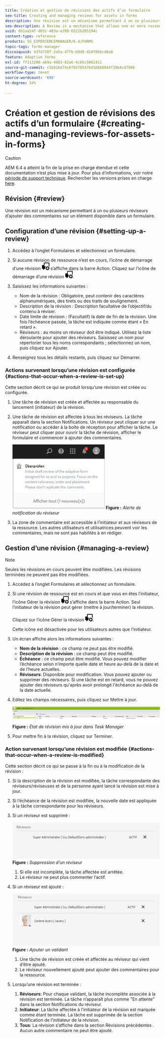 ```yaml
---
title: Création et gestion de révisions des actifs d’un formulaire
seo-title: Creating and managing reviews for assets in forms
description: Une révision est un mécanisme permettant à un ou plusieurs réviseurs d’ajouter des commentaires sur un élément disponible dans un formulaire.
seo-description: A Review is a mechanism that allows one or more reviewers to comment on an asset that is available in a form.
uuid: 6b1aa54f-d03c-483a-a398-6522b285194c
content-type: reference
products: SG_EXPERIENCEMANAGER/6.4/FORMS
topic-tags: forms-manager
discoiquuid: 43fd720f-2a5a-47fb-b9d9-d19f866cd0a0
feature: Adaptive Forms
exl-id: ff113288-a69a-4083-82a6-4c65c5062411
source-git-commit: c5b816d74c6f02f85476d16868844f39b4c47996
workflow-type: tm+mt
source-wordcount: '695'
ht-degree: 54%

---
```


# Création et gestion de révisions des actifs d’un formulaire {#creating-and-managing-reviews-for-assets-in-forms}

>[!CAUTION]
>
>AEM 6.4 a atteint la fin de la prise en charge étendue et cette documentation n’est plus mise à jour. Pour plus d’informations, voir notre [période de support technique](https://helpx.adobe.com/fr/support/programs/eol-matrix.html). Rechercher les versions prises en charge [here](https://experienceleague.adobe.com/docs/?lang=fr).

## Révision {#review}

Une révision est un mécanisme permettant à un ou plusieurs réviseurs d’ajouter des commentaires sur un élément disponible dans un formulaire.

## Configuration d’une révision {#setting-up-a-review}

1. Accédez à l’onglet Formulaires et sélectionnez un formulaire.
1. Si aucune révision de ressource n’est en cours, l’icône de démarrage d’une révision ![aem6forms_review_chat_comment](assets/aem6forms_review_chat_comment.png) s’affiche dans la barre Action. Cliquez sur l’icône de démarrage d’une révision ![aem6forms_review_chat_comment](assets/aem6forms_review_chat_comment.png).
1. Saisissez les informations suivantes :

   * Nom de la révision : Obligatoire, peut contenir des caractères alphanumériques, des tirets ou des traits de soulignement.
   * Description de la révision : Description facultative de l’objectif/du contenu à réviser.
   * Date limite de révision : (Facultatif) la date de fin de la révision. Une fois l’échéance passée, la tâche est indiquée comme étant « En retard ».
   * Réviseurs : au moins un réviseur doit être indiqué. Utilisez la liste déroulante pour ajouter des réviseurs. Saisissez un nom pour répertorier tous les noms correspondants ; sélectionnez un nom, puis cliquez sur Ajouter.

1. Renseignez tous les détails restants, puis cliquez sur Démarrer.

### Actions survenant lorsqu’une révision est configurée {#actions-that-occur-when-a-review-is-set-up}

Cette section décrit ce qui se produit lorsqu’une révision est créée ou configurée.

1. Une tâche de révision est créée et affectée au responsable du lancement (initiateur) de la révision.
1. Une tâche de révision est affectée à tous les réviseurs. La tâche apparaît dans la section Notifications. Un réviseur peut cliquer sur une notification ou accéder à la boîte de réception pour afficher la tâche. Le réviseur peut cliquer pour ouvrir la tâche de révision, afficher le formulaire et commencer à ajouter des commentaires.

   ![Alerte de notification du réviseur](assets/noti.png)
   **Figure :** *Alerte de notification du réviseur*

1. La zone de commentaire est accessible à l’initiateur et aux réviseurs de la ressource. Les autres utilisateurs et utilisatrices peuvent voir les commentaires, mais ne sont pas habilités à en rédiger.

## Gestion d’une révision {#managing-a-review}

>[!NOTE]
>
>Seules les révisions en cours peuvent être modifiées. Les révisions terminées ne peuvent pas être modifiées.

1. Accédez à l’onglet Formulaires et sélectionnez un formulaire.

1. Si une révision de ressource est en cours et que vous en êtes l’initiateur, l’icône Gérer la révision ![aem6forms_review_chat_comment](assets/aem6forms_review_chat_comment.png) s’affiche dans la barre Action. Seul l’initiateur de la révision peut gérer (mettre à jour/terminer) la révision.

   Cliquez sur l’icône Gérer la révision ![aem6forms_review_chat_comment](assets/aem6forms_review_chat_comment.png).

   Cette icône est désactivée pour les utilisateurs autres que l’initiateur.

1. Un écran affiche alors les informations suivantes :

   * **Nom de la révision** : ce champ ne peut pas être modifié.
   * **Description de la révision** : ce champ peut être modifié.
   * **Échéance** : ce champ peut être modifié. Vous pouvez modifier l’échéance selon n’importe quelle date et heure au-delà de la date et de l’heure actuelles.
   * **Réviseurs**: Disponible pour modification. Vous pouvez ajouter ou supprimer des réviseurs. Si une tâche est en retard, vous ne pouvez ajouter des réviseurs qu&#39;après avoir prolongé l&#39;échéance au-delà de la date actuelle.

1. Editez les champs nécessaires, puis cliquez sur Mettre à jour.

   ![État Mis à jour de la révision dans le Gestionnaire des tâches](assets/tskmgr.png)
   **Figure :** *État de révision mis à jour dans Task Manager*

1. Pour mettre fin à la révision, cliquez sur Terminer.

### Action survenant lorsqu’une révision est modifiée {#actions-that-occur-when-a-review-is-modified}

Cette section décrit ce qui se passe à la fin ou à la modification de la révision :

1. Si la description de la révision est modifiée, la tâche correspondante des réviseurs/réviseuses et de la personne ayant lancé la révision est mise à jour.
1. Si l’échéance de la révision est modifiée, la nouvelle date est appliquée à la tâche correspondante pour les réviseurs.

1. Si un réviseur est supprimé :

   ![Suppression d’un réviseur](assets/removeduser.png)
   **Figure :** *Suppression d’un réviseur*

   1. Si elle est incomplète, la tâche affectée est arrêtée.
   1. Le réviseur ne peut plus commenter l’actif.

1. Si un réviseur est ajouté :

   ![Ajout d’un réviseur](assets/addedreviewer.png)
   **Figure :** *Ajouter un validant*

   1. Une tâche de révision est créée et affectée au réviseur qui vient d’être ajouté.
   1. Le réviseur nouvellement ajouté peut ajouter des commentaires pour la ressource.

1. Lorsqu’une révision est terminée :

   1. **Réviseurs**: Pour chaque validant, la tâche incomplète associée à la révision est terminée. La tâche n’apparaît plus comme &quot;En attente&quot; dans la section Notifications du réviseur.
   1. **Initiateur**: La tâche affectée à l’initiateur de la révision est marquée comme étant terminée. La tâche est supprimée de la section Notification de l’initiateur de la révision.
   1. **Tous**: La révision s’affiche dans la section Révisions précédentes . Aucun autre commentaire ne peut être ajouté.
